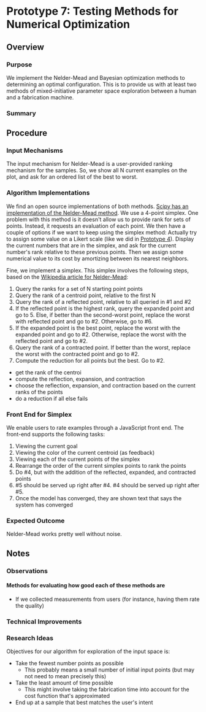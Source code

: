 # Prototype 7: Testing Methods for Numerical Optimization

## Overview

### Purpose

We implement the Nelder-Mead and Bayesian optimization methods to determining an optimal configuration.
This is to provide us with at least two methods of mixed-initiative parameter space exploration between a human and a fabrication machine.

### Summary

## Procedure

### Input Mechanisms

The input mechanism for Nelder-Mead is a user-provided ranking mechanism for the samples.
So, we show all N current examples on the plot, and ask for an ordered list of the best to worst.

### Algorithm Implementations

We find an open source implementations of both methods.
[Scipy has an implementation of the Nelder-Mead method](http://docs.scipy.org/doc/scipy/reference/tutorial/optimize.html#nelder-mead-simplex-algorithm-method-nelder-mead).
We use a 4-point simplex.
One problem with this method is it doesn't allow us to provide rank for sets of points.
Instead, it requests an evaluation of each point.
We then have a couple of options if we want to keep using the simplex method:
Actually try to assign some value on a Likert scale (like we did in [Prototype 4](proto4)).
Display the current numbers that are in the simplex, and ask for the current number's rank relative to these previous points.
Then we assign some numerical value to its cost by amortizing between its nearest neighbors.

Fine, we implement a simplex.
This simplex involves the following steps, based on the [Wikipedia article for Nelder-Mead](https://en.wikipedia.org/wiki/Nelder%E2%80%93Mead_method):

1. Query the ranks for a set of N starting point points
2. Query the rank of a centroid point, relative to the first N
3. Query the rank of a reflected point, relative to all queried in #1 and #2
4. If the reflected point is the highest rank, query the expanded point and go to 5.  Else, if better than the second-worst point, replace the worst with reflected point and go to #2.  Otherwise, go to #6.
5. If the expanded point is the best point, replace the worst with the expanded point and go to #2.  Otherwise, replace the worst with the reflected point and go to #2.
6. Query the rank of a contracted point.  If better than the worst, replace the worst with the contracted point and go to #2.
7. Compute the reduction for all points but the best.  Go to #2.

* get the rank of the centroi
* compute the reflection, expansion, and contraction
* choose the reflection, expansion, and contraction based on the current ranks of the points
* do a reduction if all else fails

### Front End for Simplex

We enable users to rate examples through a JavaScript front end.
The front-end supports the following tasks:

1. Viewing the current goal
2. Viewing the color of the current centroid (as feedback)
3. Viewing each of the current points of the simplex
4. Rearrange the order of the current simplex points to rank the points
5. Do #4, but with the addition of the reflected, expanded, and contracted points
6. #5 should be served up right after #4.  #4 should be served up right after #5.
7. Once the model has converged, they are shown text that says the system has converged

### Expected Outcome

Nelder-Mead works pretty well without noise.

## Notes

### Observations

#### Methods for evaluating how good each of these methods are

* If we collected measurements from users (for instance, having them rate the quality)

### Technical Improvements

### Research Ideas
 
Objectives for our algorithm for exploration of the input space is:
* Take the fewest number points as possible
    * This probably means a small number of initial input points (but may not need to mean precisely this)
* Take the least amount of time possible
    * This might involve taking the fabrication time into account for the cost function that's approximated
* End up at a sample that best matches the user's intent

